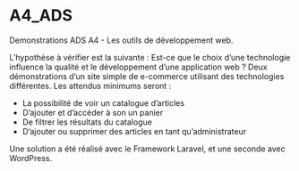 # A4_ADS
Demonstrations ADS A4 - Les outils de développement web.

L’hypothèse à vérifier est la suivante : Est-ce que le choix d’une technologie influence la qualité et le développement d’une application web ?
Deux démonstrations d’un site simple de e-commerce utilisant des technologies différentes.
Les attendus minimums seront : 
-	La possibilité de voir un catalogue d’articles
-	D’ajouter et d’accéder à son un panier
-	De filtrer les résultats du catalogue
-	D’ajouter ou supprimer des articles en tant qu’administrateur

Une solution a été réalisé avec le Framework Laravel, et une seconde avec WordPress.


